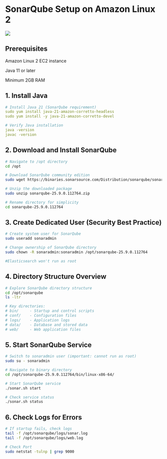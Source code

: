 # SonarQube Setup on Amazon Linux 2

![](https://buddy.works/guides/covers/sonarqube/sonarqube-share.png)

## Prerequisites

Amazon Linux 2 EC2 instance

Java 11 or later

Minimum 2GB RAM

## 1. Install Java

```yaml
# Install Java 21 (SonarQube requirement)
sudo yum install java-21-amazon-corretto-headless
sudo yum install -y java-21-amazon-corretto-devel

# Verify Java installation
java -version
javac -version
```

## 2. Download and Install SonarQube

```bash
# Navigate to /opt directory
cd /opt

# Download SonarQube community edition
sudo wget https://binaries.sonarsource.com/Distribution/sonarqube/sonarqube-25.9.0.112764.zip

# Unzip the downloaded package
sudo unzip sonarqube-25.9.0.112764.zip

# Rename directory for simplicity
cd sonarqube-25.9.0.112764
```

## 3. Create Dedicated User (Security Best Practice)

```bash
# Create system user for SonarQube
sudo useradd sonaradmin

# Change ownership of SonarQube directory
sudo chown -R sonaradmin:sonaradmin /opt/sonarqube-25.9.0.112764

#Elasticsearch won't run as root
```

## 4. Directory Structure Overview

```bash
# Explore SonarQube directory structure
cd /opt/sonarqube
ls -ltr

# Key directories:
# bin/     - Startup and control scripts
# conf/    - Configuration files
# logs/    - Application logs
# data/    - Database and stored data
# web/     - Web application files
```

## 5. Start SonarQube Service

```bash
# Switch to sonaradmin user (important: cannot run as root)
sudo su - sonaradmin

# Navigate to binary directory
cd /opt/sonarqube-25.9.0.112764/bin/linux-x86-64/

# Start SonarQube service
./sonar.sh start

# Check service status
./sonar.sh status
```

## 6. Check Logs for Errors

```bash
# If startup fails, check logs
tail -f /opt/sonarqube/logs/sonar.log
tail -f /opt/sonarqube/logs/web.log

# Check Port
sudo netstat -tulnp | grep 9000
```
